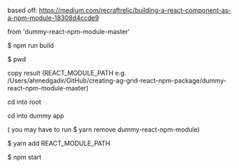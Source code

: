 based off: https://medium.com/recraftrelic/building-a-react-component-as-a-npm-module-18308d4ccde9


from 'dummy-react-npm-module-master'


$ npm run build


$ pwd


copy result (REACT_MODULE_PATH e.g. /Users/ahmedgadir/GitHub/creating-ag-grid-react-npm-package/dummy-react-npm-module-master)


cd into root


cd into dummy app


( you may have to run $ yarn remove dummy-react-npm-module)


$ yarn add REACT_MODULE_PATH


$ npm start

